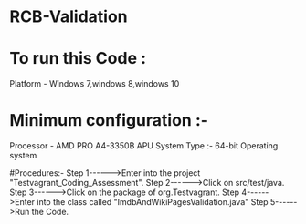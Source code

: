 # RCB-Validation
# To run this Code :
Platform - Windows 7,windows 8,windows 10

# Minimum configuration :-
Processor - AMD PRO A4-3350B APU
System Type :-   64-bit Operating system




#Procedures:-
Step 1------>Enter into the project "Testvagrant_Coding_Assessment".
Step 2------>Click on src/test/java.
Step 3------>Click on the package of org.Testvagrant.
Step 4------>Enter into the class called "ImdbAndWikiPagesValidation.java"
Step 5------>Run the Code.
